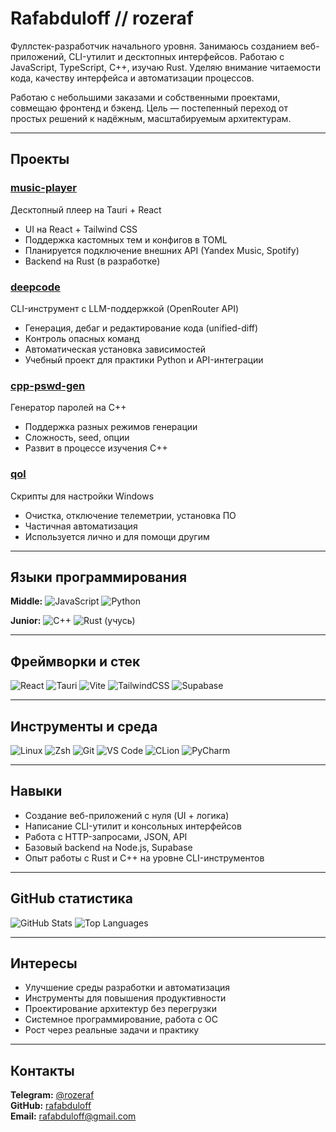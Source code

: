 # Rafabduloff // rozeraf

Фуллстек-разработчик начального уровня. Занимаюсь созданием веб-приложений, CLI-утилит и десктопных интерфейсов. Работаю с JavaScript, TypeScript, C++, изучаю Rust. Уделяю внимание читаемости кода, качеству интерфейса и автоматизации процессов.

Работаю с небольшими заказами и собственными проектами, совмещаю фронтенд и бэкенд. Цель — постепенный переход от простых решений к надёжным, масштабируемым архитектурам.

---

## Проекты

### [music-player](https://github.com/rafabduloff/music-player)
Десктопный плеер на Tauri + React  
- UI на React + Tailwind CSS  
- Поддержка кастомных тем и конфигов в TOML  
- Планируется подключение внешних API (Yandex Music, Spotify)  
- Backend на Rust (в разработке)

### [deepcode](https://github.com/rafabduloff/deepcode)
CLI-инструмент с LLM-поддержкой (OpenRouter API)  
- Генерация, дебаг и редактирование кода (unified-diff)  
- Контроль опасных команд  
- Автоматическая установка зависимостей  
- Учебный проект для практики Python и API-интеграции

### [cpp-pswd-gen](https://github.com/rafabduloff/cpp-pswd-gen)
Генератор паролей на C++  
- Поддержка разных режимов генерации  
- Сложность, seed, опции  
- Развит в процессе изучения C++

### [qol](https://github.com/rafabduloff/qol)
Скрипты для настройки Windows  
- Очистка, отключение телеметрии, установка ПО  
- Частичная автоматизация  
- Используется лично и для помощи другим

---

## Языки программирования

**Middle:**
![JavaScript](https://img.shields.io/badge/JavaScript-F7DF1E?style=for-the-badge&logo=javascript&logoColor=black)
![Python](https://img.shields.io/badge/Python-3776AB?style=for-the-badge&logo=python&logoColor=white)

**Junior:**
![C++](https://img.shields.io/badge/C++-00599C?style=for-the-badge&logo=cplusplus&logoColor=white)
![Rust (учусь)](https://img.shields.io/badge/Rust_learning-000000?style=for-the-badge&logo=rust&logoColor=white)

---

## Фреймворки и стек

![React](https://img.shields.io/badge/React-20232A?style=for-the-badge&logo=react&logoColor=61DAFB)
![Tauri](https://img.shields.io/badge/Tauri-24C8D8?style=for-the-badge&logo=tauri&logoColor=white)
![Vite](https://img.shields.io/badge/Vite-646CFF?style=for-the-badge&logo=vite&logoColor=white)
![TailwindCSS](https://img.shields.io/badge/Tailwind_CSS-38B2AC?style=for-the-badge&logo=tailwind-css&logoColor=white)
![Supabase](https://img.shields.io/badge/Supabase-learning-3FCF8E?style=for-the-badge&logo=supabase&logoColor=white)

---

## Инструменты и среда

![Linux](https://img.shields.io/badge/Linux-FCC624?style=for-the-badge&logo=linux&logoColor=black)
![Zsh](https://img.shields.io/badge/Zsh-89e051?style=for-the-badge&logo=gnu-bash&logoColor=black)
![Git](https://img.shields.io/badge/Git-F05032?style=for-the-badge&logo=git&logoColor=white)
![VS Code](https://img.shields.io/badge/VS_Code-007ACC?style=for-the-badge&logo=visual-studio-code&logoColor=white)
![CLion](https://img.shields.io/badge/CLion-000000?style=for-the-badge&logo=clion&logoColor=white)
![PyCharm](https://img.shields.io/badge/PyCharm-000000?style=for-the-badge&logo=pycharm&logoColor=white)

---

## Навыки

- Создание веб-приложений с нуля (UI + логика)
- Написание CLI-утилит и консольных интерфейсов
- Работа с HTTP-запросами, JSON, API
- Базовый backend на Node.js, Supabase
- Опыт работы с Rust и C++ на уровне CLI-инструментов

---

## GitHub статистика

![GitHub Stats](https://github-readme-stats.vercel.app/api?username=rafabduloff&show_icons=true&theme=dark&hide_border=true)
![Top Languages](https://github-readme-stats.vercel.app/api/top-langs/?username=rafabduloff&layout=compact&theme=dark&hide_border=true)

---

## Интересы

- Улучшение среды разработки и автоматизация
- Инструменты для повышения продуктивности
- Проектирование архитектур без перегрузки
- Системное программирование, работа с ОС
- Рост через реальные задачи и практику

---

## Контакты

**Telegram:** [@rozeraf](https://t.me/rozeraf)  
**GitHub:** [rafabduloff](https://github.com/rafabduloff)  
**Email:** [rafabduloff@gmail.com](mailto:rafabduloff@gmail.com)

